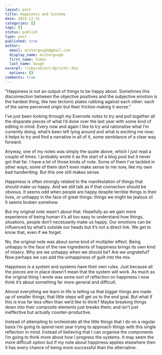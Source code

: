 ```yaml
---
layout: post
title: Happiness and Systems
date: 2015-12-31
categories: []
tags: []
status: publish
type: post
published: true
author:
  email: mistergough@gmail.com
  display_name: mistergough
  first_name: Simon
  last_name: Gough
excerpt: !ruby/object:Hpricot::Doc
  options: {}
comments: true
---
```

"Happiness is not an output of things to be happy about. Sometimes this disconnection between the objective positives and the subjective emotion is the hardest thing, like two tectonic plates rubbing against each other: each of the same perceived origin but their friction making it worse."

I’ve just been looking through my Evernote notes to try and pull together all the disparate pieces of what I’d done over the last year with some kind of editing in mind. Every now and again I like to try and rationalise what I’m currently doing, what’s been left lying around and what is exciting me now; it helps to try and find a narrative in all of it, some semblance of a clear way forward.

Anyway, one of my notes was simply the quote above, which I just read a couple of times. I probably wrote it as the start of a blog post but it never got that far. I have a lot of those kinds of note. Some of them I’ve tackled in other ways; some of them don’t even make sense to me now, like my own bad handwriting. But this one still makes sense.

Happiness is often strongly related to the manifestation of things that should make us happy. And we still talk as if that connection should be obvious. It seems odd when people are happy despite terrible things in their lives, or unhappy in the face of great things: things we might be jealous of. It seems broken somehow.

But my original note wasn’t about that. Hopefully as we gain more experience of being human it’s all too easy to understand how things, situations, people don’t necessarily make us happy. Our emotions can be influenced by what’s outside our heads but it’s not a direct link. We get to know that, even if we forget.

No, the original note was about some kind of multiplier effect. Being unhappy in the face of the raw ingredients of happiness brings its own kind of misery. Why are we unhappy when we should be? Are we ungrateful? Now perhaps we can add the unhappiness of guilt into the mix.

Happiness is a system and systems have their own rules. Just because all the pieces are in place doesn’t mean that the system will work. As much as the original thing I wrote was some sort of reflection on happiness I now think it’s about something far more general and difficult.

Almost everything we learn in life is telling us that bigger things are made up of smaller things; that little steps will get us to the end goal. But what if this is true far less often than we’d like to think? Maybe breaking things down into their composite elements just breaks them; and isn’t just ineffective but actually counter-productive.

Instead of attempting to orchestrate all the little things that I do on a regular basis I’m going to spend next year trying to approach things with this single reflection in mind. Instead of believing that I can organise the components I’m going to think more about how I progress the systems. It may seem the more difficult option but if my note about happiness applies elsewhere then it has every chance of being more successful than the alternative.
